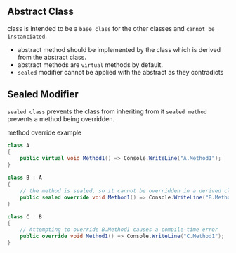 ## Abstract Class 
class is intended to be a `base class` for the other classes and `cannot be instanciated`. 

- abstract method should be implemented by the class which is derived from the abstract class. 
- abstract methods are `virtual` methods by default.
- `sealed` modifier cannot be applied with the abstract as they contradicts 

## Sealed Modifier
`sealed class` prevents the class from inheriting from it 
`sealed method` prevents a method being overridden. 

method override example 
```c#
class A
{
    public virtual void Method1() => Console.WriteLine("A.Method1");
}

class B : A
{
    // the method is sealed, so it cannot be overridden in a derived class
    public sealed override void Method1() => Console.WriteLine("B.Method1");
}

class C : B
{
    // Attempting to override B.Method1 causes a compile-time error
    public override void Method1() => Console.WriteLine("C.Method1");
}
```
